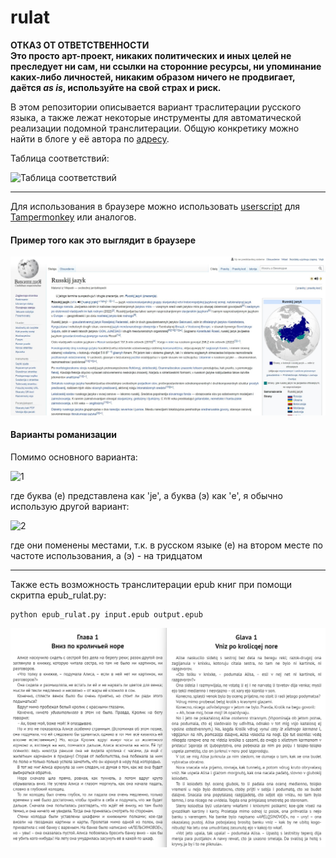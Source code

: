 # rulat

**ОТКАЗ ОТ ОТВЕТСТВЕННОСТИ**    
**Это просто арт-проект, никаких политических и иных целей не преследует ни сам, ни ссылки на сторонние ресурсы, ни упоминание каких-либо личностей, никаким образом ничего не продвигает, даётся _as is_, используйте на свой страх и риск.**   

В этом репозитории описывается вариант траслитерации русского языка, а также лежат некоторые инструменты для автоматической реализации подомной транслитерации. Общую конкретику можно найти в блоге у её автора по [адресу](https://web.archive.org/web/20191211222233/https://kungurov.livejournal.com/251816.html).

Таблица соответствий:

![Таблица соответствий](https://i.imgur.com/koTiTeB.png)

----
Для использования в браузере можно использовать [userscript](https://github.com/dobrosketchkun/rulatwiki/blob/master/tampermonkey_userscript_rulat.js) для [Tampermonkey](https://www.tampermonkey.net/) или аналогов.

#### Пример того как это выглядит в браузере
![Русский язык](screenshot_wiki.jpg)        

#### Варианты романизации

Помимо основного варианта:

![1](https://i.imgur.com/UiQRO0W.png)

где буква (е) представлена как 'je', а буква (э) как 'e', я обычно использую другой вариант:

![2](https://i.imgur.com/edYx6u3.png)

где они поменены местами, т.к. в русском языке (е) на втором месте по частоте использования, а (э) - на тридцатом

----
Также есть возможность транслитерации epub книг при помощи скритпа epub_rulat.py:

```
python epub_rulat.py input.epub output.epub
```

![скриншот результата транслитерации](alisa_v_strane.png)
